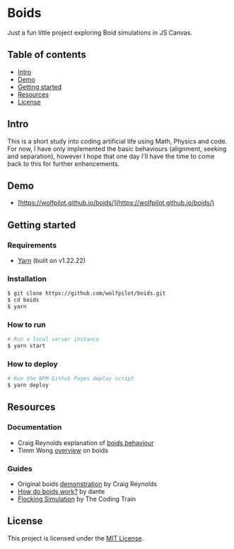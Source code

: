 # Boids

Just a fun little project exploring Boid simulations in JS Canvas.

## Table of contents

- [Intro](#intro)
- [Demo](#demo)
- [Getting started](#getting-started)
- [Resources](#resources)
- [License](#license)

## Intro

This is a short study into coding artificial life using Math, Physics and code. For now, I have only implemented the basic behaviours (alignment, seeking and separation), however I hope that one day I'll have the time to come back to this for further enhancements.

## Demo

- [https://wolfpilot.github.io/boids/](https://wolfpilot.github.io/boids/)

## Getting started

### Requirements

- [Yarn](https://yarnpkg.com/) (built on v1.22.22)

### Installation

```bash
$ git clone https://github.com/wolfpilot/boids.git
$ cd boids
$ yarn
```

### How to run

```bash
# Run a local server instance
$ yarn start
```

### How to deploy

```bash
# Run the NPM Github Pages deploy script
$ yarn deploy
```

## Resources

### Documentation

- Craig Reynolds explanation of [boids behaviour](https://www.red3d.com/cwr/boids/)
- Timm Wong [overview](https://cs.stanford.edu/people/eroberts/courses/soco/projects/2008-09/modeling-natural-systems/boids.html) on boids

### Guides

- Original boids [demonstration](https://www.youtube.com/watch?v=86iQiV3-3IA) by Craig Reynolds
- [How do boids work?](https://youtu.be/QbUPfMXXQIY) by dante
- [Flocking Simulation](https://youtu.be/mhjuuHl6qHM) by The Coding Train

## License

This project is licensed under the [MIT License](LICENSE).
